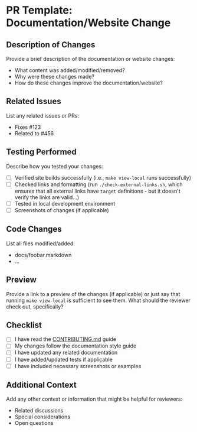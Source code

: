 # PR Template: Documentation/Website Change

## Description of Changes
Provide a brief description of the documentation or website changes:

* What content was added/modified/removed?
* Why were these changes made?
* How do these changes improve the documentation/website?

## Related Issues
List any related issues or PRs:
* Fixes #123
* Related to #456

## Testing Performed
Describe how you tested your changes:
- [ ] Verified site builds successfully (i.e., `make view-local` runs successfully)
- [ ] Checked links and formatting (run `./check-external-links.sh`, which ensures that all external links have `target` definitions - but it doesn't verify the links are valid...)
- [ ] Tested in local development environment
- [ ] Screenshots of changes (if applicable)

## Code Changes
List all files modified/added:
* docs/foobar.markdown
* ...

## Preview
Provide a link to a preview of the changes (if applicable) or just say that running `make view-local` is sufficient to see them. What should the reviewer check out, specifically?

## Checklist
- [ ] I have read the [CONTRIBUTING.md](CONTRIBUTING.md) guide
- [ ] My changes follow the documentation style guide
- [ ] I have updated any related documentation
- [ ] I have added/updated tests if applicable
- [ ] I have included necessary screenshots or examples

## Additional Context
Add any other context or information that might be helpful for reviewers:
* Related discussions
* Special considerations
* Open questions  